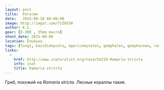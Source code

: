 ```yaml
---
layout: post
title:  Рогатик
date:   2015-08-28 00:00:00
image: http://imgur.com/7zZOStW
author: К.С.
gear: [E-300 , 35mm macro]
shoot_date: 2015-08-06
location: Ёльбаза
tags: [fungi, basidiomycota, agaricomycetes, gomphales, gomphaceae, ramaria, ramaria stricta]
links:
  -
    href: http://www.inaturalist.org/taxa/54228-Ramaria-stricta
    info: inat
    title: Ramaria stricta
---
```


Гриб, похожий на _Ramaria stricta_. Лесные кораллы такие.
